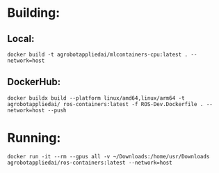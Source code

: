 # Building:

## Local:
```
docker build -t agrobotappliedai/mlcontainers-cpu:latest . --network=host
```

## DockerHub:
```
docker buildx build --platform linux/amd64,linux/arm64 -t agrobotappliedai/ ros-containers:latest -f ROS-Dev.Dockerfile . --network=host --push
```

# Running: 
```
docker run -it --rm --gpus all -v ~/Downloads:/home/usr/Downloads agrobotappliedai/ros-containers:latest --network=host
```